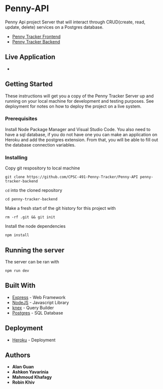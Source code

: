 # Penny-API

Penny Api project Server that will interact through CRUD(create, read, update, delete) services on a Postgres database.

* [Penny Tracker Frontend](https://github.com/CPSC-491-Penny-Tracker/Penny-Tracker)
* [Penny Tracker Backend](https://github.com/CPSC-491-Penny-Tracker/Penny-API)

## Live Application

* 

## Getting Started

These instructions will get you a copy of the Penny Tracker Server up and running on your local machine for development and testing purposes. See deployment for notes on how to deploy the project on a live system.

### Prerequisites

Install Node Package Manager and Visual Studio Code. You also need to have a sql database, if you do not have one you can make an application on Heroku and add the postgres extension. From that, you will be able to fill out the database connection variables.

### Installing

Copy git respository to local machine

```
git clone https://github.com/CPSC-491-Penny-Tracker/Penny-API penny-tracker-backend
```
`cd` into the cloned repository

```
cd penny-tracker-backend
```
Make a fresh start of the git history for this project with 
```
rm -rf .git && git init
```

Install the node dependencies 

```
npm install
```



## Running the server

The server can be ran with 
```
npm run dev
```

## Built With

* [Express](https://expressjs.com/) - Web Framework
* [NodeJS](https://nodejs.org/) - Javascript Library
* [knex](https://knexjs.org/) - Query Builder
* [Postgres](https://www.postgresql.org/) - SQL Database

## Deployment

* [Heroku](https://www.heroku.com/) - Deployment

## Authors

* **Alan Guan**
* **Ashkon Yavarinia**
* **Mahmoud Khafagy**
* **Robin Khiv**